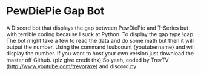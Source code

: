 # PewDiePie Gap Bot
A Discord bot that displays the gap between PewDiePie and T-Series but with terrible coding because I suck at Python. To display the gap type !gap. The bot might take a few to read the data and do some math but then it will output the number. Using the command !subcount {youtubername} and will display the number. If you want to host your own version just download the master off Github. (plz give credit thx)
So yeah, coded by TrevTV (http://www.youtube.com/trevoraxe) and discord.py
